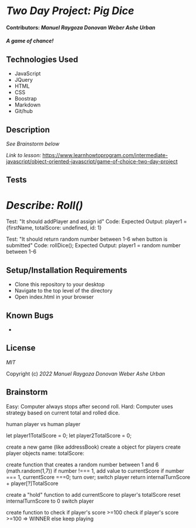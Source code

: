 # _Two Day Project: Pig Dice_

#### Contributors: _Manuel Raygoza_ _Donovan Weber_ _Ashe Urban_

#### _A game of chance!_


## Technologies Used

* JavaScript
* JQuery
* HTML
* CSS
* Boostrap
* Markdown
* Git/hub

## Description

_See Brainstorm below_

_Link to lesson:_ https://www.learnhowtoprogram.com/intermediate-javascript/object-oriented-javascript/game-of-choice-two-day-project

## Tests
# _Describe: Roll()_

Test: "It should addPlayer and assign id"
Code: 
Expected Output: player1 = {firstName, totalScore: undefined, id: 1}

Test: "It should return random number between 1-6 when button is submitted"
Code: rollDice();
Expected Output: player1 = random number between 1-6

## Setup/Installation Requirements

* Clone this repository to your desktop
* Navigate to the top level of the directory
* Open index.html in your browser

## Known Bugs

* 

## License

_MIT_

Copyright (c) _2022_ _Manuel Raygoza_ _Donovan Weber_ _Ashe Urban_

## Brainstorm

Easy: Computer always stops after second roll.
Hard: Computer uses strategy based on current total and rolled dice.
 
human player vs human player
 
let player1TotalScore = 0;
let player2TotalScore = 0;
 
create a new game (like addressBook)
create a object for players
  create player objects
    name:
    totalScore:
 
 
create function that creates a random number between 1 and 6 (math.random(1,7))
if number !=== 1, add value to currentScore
if number === 1, currentScore ===0; turn over; switch player
return internalTurnScore + player[?]TotalScore
 
create a "hold" function to add currentScore to player's totalScore
  reset internalTurnScore to 0
  switch player
 
 
create function to check if player's score >=100
check if player's score >=100 => WINNER
else keep playing
